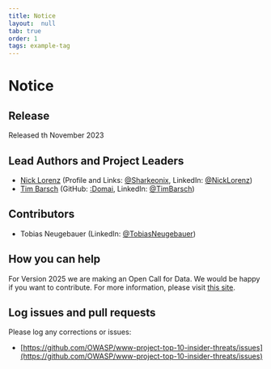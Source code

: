 ```yaml
---
title: Notice
layout:  null
tab: true
order: 1
tags: example-tag
---
```


# Notice

## Release

Released <day>th November 2023

## Lead Authors and Project Leaders

- [Nick Lorenz](mailto:nick.lorenz@owasp.org) (Profile and Links: [@Sharkeonix](http://sharkeonix.com), LinkedIn: [@NickLorenz](https://www.linkedin.com/in/nicklorenz/))
- [Tim Barsch](mailto:tim.barsch@owasp.org) (GitHub: [:Domai](https://github.com/domai-tb), LinkedIn: [@TimBarsch](https://www.linkedin.com/in/domai-tb))

## Contributors

- Tobias Neugebauer (LinkedIn: [@TobiasNeugebauer](https://www.linkedin.com/in/tobiasneugebauer/))

## How you can help

For Version 2025 we are making an Open Call for Data. We would be happy if you want to contribute.
For more information, please visit [this site](./INT_2023-Open_Call_for_Data.md).

## Log issues and pull requests

Please log any corrections or issues:

- [https://github.com/OWASP/www-project-top-10-insider-threats/issues](https://github.com/OWASP/www-project-top-10-insider-threats/issues)